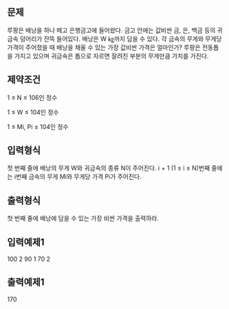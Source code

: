 ## 문제
루팡은 배낭을 하나 메고 은행금고에 들어왔다. 
금고 안에는 값비싼 금, 은, 백금 등의 귀금속 덩어리가 잔뜩 들어있다. 
배낭은 W ㎏까지 담을 수 있다.
각 금속의 무게와 무게당 가격이 주어졌을 때 
배낭을 채울 수 있는 가장 값비싼 가격은 얼마인가?
루팡은 전동톱을 가지고 있으며 
귀금속은 톱으로 자르면 잘려진 부분의 무게만큼 가치를 가진다.

## 제약조건
1 ≤ N ≤ 106인 정수

1 ≤ W ≤ 104인 정수

1 ≤ Mi, Pi ≤ 104인 정수

## 입력형식
첫 번째 줄에 배낭의 무게 W와 귀금속의 종류 N이 주어진다. 
i + 1 (1 ≤ i ≤ N)번째 줄에는 
i번째 금속의 무게 Mi와 무게당 가격 Pi가 주어진다.

## 출력형식
첫 번째 줄에 배낭에 담을 수 있는 가장 비싼 가격을 출력하라.

## 입력예제1
100 2
90 1
70 2
## 출력예제1
170